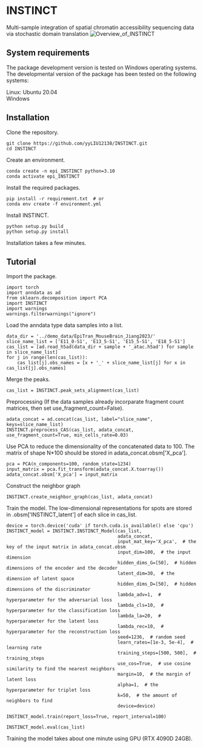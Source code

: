 # INSTINCT
Multi-sample integration of spatial chromatin accessibility sequencing data via stochastic domain translation
![Overview_of_INSTINCT](https://github.com/user-attachments/assets/a4d37da3-40c7-4e30-834e-74ca7115ae65)

## System requirements
The package development version is tested on Windows operating systems. The developmental version of the package has been tested on the following systems:

Linux: Ubuntu 20.04  
Windows


## Installation
Clone the repository. 

```
git clone https://github.com/yyLIU12138/INSTINCT.git
cd INSTINCT
```

Create an environment.

```
conda create -n epi_INSTINCT python=3.10
conda activate epi_INSTINCT
```

Install the required packages.

```
pip install -r requirement.txt  # or
conda env create -f environment.yml
```

Install INSTINCT.

```
python setup.py build
python setup.py install
```

Installation takes a few minutes.


## Tutorial

Import the package.
```
import torch
import anndata as ad
from sklearn.decomposition import PCA
import INSTINCT
import warnings
warnings.filterwarnings("ignore")
```

Load the anndata type data samples into a list.

```
data_dir = '../demo_data/EpiTran_MouseBrain_Jiang2023/'
slice_name_list = ['E11_0-S1', 'E13_5-S1', 'E15_5-S1', 'E18_5-S1']
cas_list = [ad.read_h5ad(data_dir + sample + '_atac.h5ad') for sample in slice_name_list]
for j in range(len(cas_list)):
    cas_list[j].obs_names = [x + '_' + slice_name_list[j] for x in cas_list[j].obs_names]
```

Merge the peaks.

```
cas_list = INSTINCT.peak_sets_alignment(cas_list)
```

Preprocessing (If the data samples already incorparate fragment count matrices, then set use_fragment_count=False).

```
adata_concat = ad.concat(cas_list, label="slice_name", keys=slice_name_list)
INSTINCT.preprocess_CAS(cas_list, adata_concat, use_fragment_count=True, min_cells_rate=0.03)
```

Use PCA to reduce the dimensionality of the concatenated data to 100. The matrix of shape N*100 should be stored in adata_concat.obsm['X_pca'].

```
pca = PCA(n_components=100, random_state=1234)
input_matrix = pca.fit_transform(adata_concat.X.toarray())
adata_concat.obsm['X_pca'] = input_matrix
```

Construct the neighbor graph

```
INSTINCT.create_neighbor_graph(cas_list, adata_concat)
```

Train the model. 
The low-dimensional representations for spots are stored in .obsm['INSTINCT_latent'] of each slice in cas_list.

```
device = torch.device('cuda' if torch.cuda.is_available() else 'cpu')
INSTINCT_model = INSTINCT.INSTINCT_Model(cas_list,
                                         adata_concat,
                                         input_mat_key='X_pca',  # the key of the input matrix in adata_concat.obsm
                                         input_dim=100,  # the input dimension
                                         hidden_dims_G=[50],  # hidden dimensions of the encoder and the decoder
                                         latent_dim=30,  # the dimension of latent space
                                         hidden_dims_D=[50],  # hidden dimensions of the discriminator
                                         lambda_adv=1,  # hyperparameter for the adversarial loss
                                         lambda_cls=10,  # hyperparameter for the classification loss
                                         lambda_la=20,  # hyperparameter for the latent loss
                                         lambda_rec=10,  # hyperparameter for the reconstruction loss
                                         seed=1236,  # random seed
                                         learn_rates=[1e-3, 5e-4],  # learning rate
                                         training_steps=[500, 500],  # training_steps
                                         use_cos=True,  # use cosine similarity to find the nearest neighbors
                                         margin=10,  # the margin of latent loss
                                         alpha=1,  # the hyperparameter for triplet loss
                                         k=50,  # the amount of neighbors to find
                                         device=device)

INSTINCT_model.train(report_loss=True, report_interval=100)

INSTINCT_model.eval(cas_list)
```

Training the model takes about one minute using GPU (RTX 4090D 24GB).

